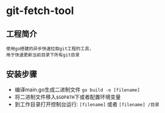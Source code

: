 
# git-fetch-tool
## 工程简介
    使用go搭建的异步快速拉取git工程的工具，
    用于快速更新当前目录下所有git目录
## 安装步骤
- 编译main.go生成二进制文件 `go build -o [filename]`
- 将二进制文件移入`$GOPATH`下或者配置环境变量 
- 到工作目录打开控制台运行: `[filename]` 或者 `[filename] /目录`
